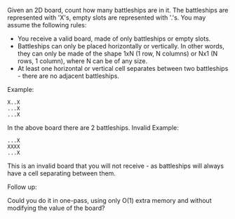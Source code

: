Given an 2D board, count how many battleships are in it. The battleships are represented with 'X's, empty slots are represented with '.'s. You may assume the following rules:

* You receive a valid board, made of only battleships or empty slots.
* Battleships can only be placed horizontally or vertically. In other words, they can only be made of the shape 1xN (1 row, N columns) or Nx1 (N rows, 1 column), where N can be of any size.
* At least one horizontal or vertical cell separates between two battleships - there are no adjacent battleships.

Example:
```
X..X
...X
...X
```
In the above board there are 2 battleships.
Invalid Example:
```
...X
XXXX
...X
```
This is an invalid board that you will not receive - as battleships will always have a cell separating between them.

Follow up:

Could you do it in one-pass, using only O(1) extra memory and without modifying the value of the board?